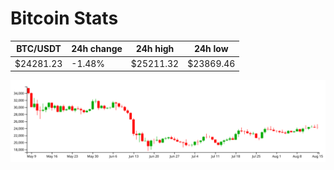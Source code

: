# Bitcoin Stats

BTC/USDT|24h change|24h high|24h low|
|---|---|---|---|
|$24281.23|-1.48%|$25211.32|$23869.46|

<img src="./chart.svg">
